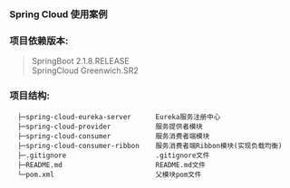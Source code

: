 ### Spring Cloud 使用案例

### 项目依赖版本:
> SpringBoot 2.1.8.RELEASE<br>
> SpringCloud Greenwich.SR2

### 项目结构:

```
  ├─spring-cloud-eureka-server      Eureka服务注册中心
  ├─spring-cloud-provider           服务提供者模块
  ├─spring-cloud-consumer           服务消费者端模块
  ├─spring-cloud-consumer-ribbon    服务消费者端Ribbon模块(实现负载均衡)
  ├─.gitignore                      .gitignore文件
  ├─README.md                       README.md文件
  └─pom.xml                         父模块pom文件
 ```